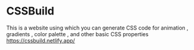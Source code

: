 # CSSBuild
This is a website using which you can generate CSS code for animation , gradients , color palette , and other basic CSS properties
https://cssbuild.netlify.app/
